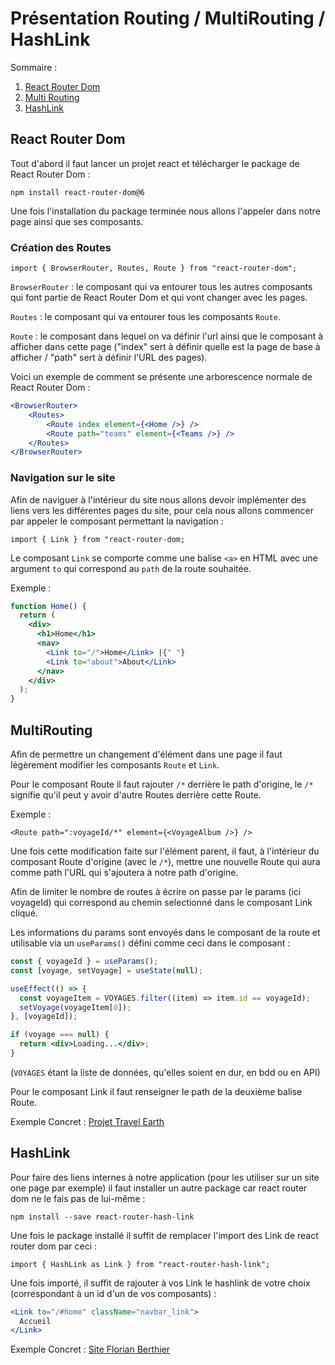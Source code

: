 # Présentation Routing / MultiRouting / HashLink

Sommaire :

1. [React Router Dom](#react-router-dom)
2. [Multi Routing](#multirouting)
3. [HashLink](#hashlink)

## React Router Dom

Tout d'abord il faut lancer un projet react et télécharger le package de React Router Dom :

`npm install react-router-dom@6`

Une fois l'installation du package terminée nous allons l'appeler dans notre page ainsi que ses composants.

### Création des Routes

`import { BrowserRouter, Routes, Route } from "react-router-dom";`

`BrowserRouter` : le composant qui va entourer tous les autres composants qui font partie de React Router Dom et qui vont changer avec les pages.

`Routes` : le composant qui va entourer tous les composants `Route`.

`Route` : le composant dans lequel on va définir l'url ainsi que le composant à afficher dans cette page ("index" sert à définir quelle est la page de base à afficher / "path" sert à définir l'URL des pages).

Voici un exemple de comment se présente une arborescence normale de React Router Dom :

```jsx
<BrowserRouter>
    <Routes>
        <Route index element={<Home />} />
        <Route path="teams" element={<Teams />} />
    </Routes>
</BrowserRouter>
```

### Navigation sur le site

Afin de naviguer à l'intérieur du site nous allons devoir implémenter des liens vers les différentes pages du site, pour cela nous allons commencer par appeler le composant permettant la navigation :

`import { Link } from "react-router-dom;`

Le composant `Link` se comporte comme une balise `<a>` en HTML avec une argument `to` qui correspond au `path` de la route souhaitée.

Exemple :

```jsx
function Home() {
  return (
    <div>
      <h1>Home</h1>
      <nav>
        <Link to="/">Home</Link> |{" "}
        <Link to="about">About</Link>
      </nav>
    </div>
  );
}
```

## MultiRouting

Afin de permettre un changement d'élément dans une page il faut légèrement modifier les composants `Route` et `Link`.

Pour le composant Route il faut rajouter `/*` derrière le path d'origine, le `/*` signifie qu'il peut y avoir d'autre Routes derrière cette Route.

Exemple :

`<Route path=":voyageId/*" element={<VoyageAlbum />} />`

Une fois cette modification faite sur l'élément parent, il faut, à l'intérieur du composant Route d'origine (avec le `/*`), mettre une nouvelle Route qui aura comme path l'URL qui s'ajoutera à notre path d'origine.

Afin de limiter le nombre de routes à écrire on passe par le params (ici voyageId) qui correspond au chemin selectionné dans le composant Link cliqué.

Les informations du params sont envoyés dans le composant de la route et utilisable via un `useParams()` défini comme ceci dans le composant :

```jsx
const { voyageId } = useParams();
const [voyage, setVoyage] = useState(null);

useEffect(() => {
  const voyageItem = VOYAGES.filter((item) => item.id == voyageId);
  setVoyage(voyageItem[0]);
}, [voyageId]);

if (voyage === null) {
  return <div>Loading...</div>;
}
```

(`VOYAGES` étant la liste de données, qu'elles soient en dur, en bdd ou en API)

Pour le composant Link il faut renseigner le path de la deuxième balise Route.

Exemple Concret : [Projet Travel Earth](https://github.com/ynov-b3-dev-web/travel-earth-front)

## HashLink

Pour faire des liens internes à notre application (pour les utiliser sur un site one page par exemple) il faut installer un autre package car react router dom ne le fais pas de lui-même :

`npm install --save react-router-hash-link`

Une fois le package installé il suffit de remplacer l'import des Link de react router dom par ceci :

`import { HashLink as Link } from "react-router-hash-link";`

Une fois importé, il suffit de rajouter à vos Link le hashlink de votre choix (correspondant à un id d'un de vos composants) :

```jsx
<Link to="/#home" className="navbar_link">
  Accueil
</Link>
```

Exemple Concret : [Site Florian Berthier](https://github.com/Orthoceras69/florian-berthier-website)
